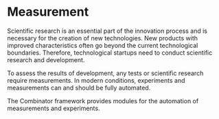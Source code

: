 # Measurement

Scientific research is an essential part of the innovation process and is necessary for the creation of new
technologies. New products with improved characteristics often go beyond the current technological boundaries.
Therefore, technological startups need to conduct scientific research and development.

To assess the results of development, any tests or scientific research require measurements. In modern conditions,
experiments and measurements can and should be fully automated.

The Combinator framework provides modules for the automation of measurements and experiments.
